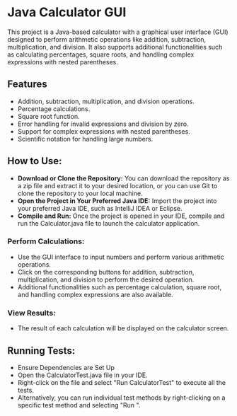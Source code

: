 # Java Calculator GUI
This project is a Java-based calculator with a graphical user interface (GUI) designed to perform arithmetic operations like addition, subtraction, multiplication, and division. It also supports additional functionalities such as calculating percentages, square roots, and handling complex expressions with nested parentheses.

## Features
- Addition, subtraction, multiplication, and division operations.
- Percentage calculations.
- Square root function.
- Error handling for invalid expressions and division by zero.
- Support for complex expressions with nested parentheses.
- Scientific notation for handling large numbers.

## How to Use:
- **Download or Clone the Repository:** You can download the repository as a zip file and extract it to your desired location, or you can use Git to clone the repository to your local machine.
- **Open the Project in Your Preferred Java IDE:** Import the project into your preferred Java IDE, such as IntelliJ IDEA or Eclipse.
- **Compile and Run:** Once the project is opened in your IDE, compile and run the Calculator.java file to launch the calculator application.
### Perform Calculations:
- Use the GUI interface to input numbers and perform various arithmetic operations.
- Click on the corresponding buttons for addition, subtraction, multiplication, and division to perform the desired operation.
- Additional functionalities such as percentage calculation, square root, and handling complex expressions are also available.
### View Results:
- The result of each calculation will be displayed on the calculator screen.


## Running Tests:
- Ensure Dependencies are Set Up
- Open the CalculatorTest.java file in your IDE.
- Right-click on the file and select "Run CalculatorTest" to execute all the tests.
- Alternatively, you can run individual test methods by right-clicking on a specific test method and selecting "Run <testMethodName>".
